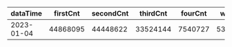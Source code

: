 |dataTime|firstCnt|secondCnt|thirdCnt|fourCnt|winCnt|vrate|wrate|
|-|-|-|-|-|-|-|-|
|2023-01-04|44868095|44448622|33524144|7540727|5377722|0%|0%|